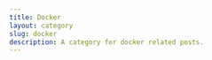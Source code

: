 ```yaml
---
title: Docker
layout: category
slug: docker
description: A category for docker related posts.
---
```


